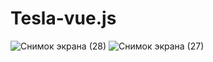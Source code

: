 # Tesla-vue.js
![Снимок экрана (28)](https://user-images.githubusercontent.com/62872580/107125292-30bccd80-68d3-11eb-9fad-9ecb958c3bd2.png)
![Снимок экрана (27)](https://user-images.githubusercontent.com/62872580/107125296-31edfa80-68d3-11eb-9850-929120fb7b89.png)
